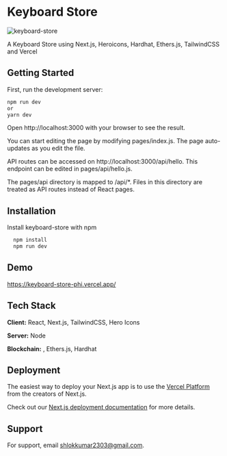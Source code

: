# Keyboard Store

![keyboard-store](https://socialify.git.ci/shlok2740/keyboard-store/image?description=1&font=Bitter&language=1&name=1&owner=1&pattern=Overlapping%20Hexagons&theme=Dark)

A Keyboard Store using Next.js, Heroicons, Hardhat, Ethers.js, TailwindCSS and Vercel


## Getting Started


First, run the development server:


```bash
npm run dev
or
yarn dev
```

Open http://localhost:3000 with your browser to see the result.

You can start editing the page by modifying pages/index.js. The page auto-updates as you edit the file.

API routes can be accessed on http://localhost:3000/api/hello. This endpoint can be edited in pages/api/hello.js.

The pages/api directory is mapped to /api/*. Files in this directory are treated as API routes instead of React pages.

## Installation

Install keyboard-store with npm

```bash
  npm install 
  npm run dev
```

## Demo

https://keyboard-store-phi.vercel.app/


## Tech Stack

**Client:** React, Next.js, TailwindCSS, Hero Icons

**Server:** Node

**Blockchain:** , Ethers.js, Hardhat


## Deployment

The easiest way to deploy your Next.js app is to use the [Vercel Platform](https://vercel.com/new?utm_medium=default-template&filter=next.js&utm_source=create-next-app&utm_campaign=create-next-app-readme) from the creators of Next.js.

Check out our [Next.js deployment documentation](https://nextjs.org/docs/deployment) for more details.


## Support

For support, email shlokkumar2303@gmail.com.

